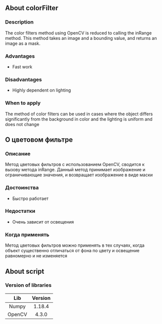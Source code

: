## About colorFilter
### Description
The color filters method using OpenCV is reduced to calling the inRange method. This method takes an image and a bounding value, and returns an image as a mask.

### Advantages
+ Fast work

### Disadvantages
+ Highly dependent on lighting

### When to apply
The method of color filters can be used in cases where the object differs significantly from the background in color and the lighting is uniform and does not change



## О цветовом фильтре
### Описание
Метод цветовых фильтров с использованием OpenCV, сводится к вызову метода inRange. Данный метод принимает изображение и ограничивающие значения, и возвращает изображение в виде маски

### Достоинства
+ Быстро работает

### Недостатки
+ Очень зависит от освещения

### Когда применять
Метод цветовых фильтров можно применять в тех случаях, когда объект существенно отличаться от фона по цвету и освещение равномерно и не изменяется



## About script
### Version of libraries
| Lib    		| 	Version
| :-------:	| :-------:
| Numpy	|	1.18.4
| OpenCV	|	 4.3.0
